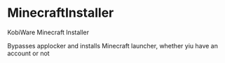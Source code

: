 # MinecraftInstaller
KobiWare Minecraft Installer

Bypasses applocker and installs Minecraft launcher, whether yiu have an account or not
